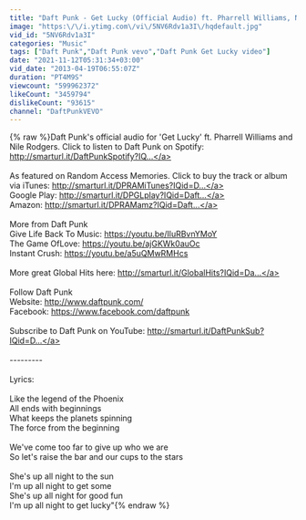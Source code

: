 ```yaml
---
title: "Daft Punk - Get Lucky (Official Audio) ft. Pharrell Williams, Nile Rodgers"
image: "https:\/\/i.ytimg.com\/vi\/5NV6Rdv1a3I\/hqdefault.jpg"
vid_id: "5NV6Rdv1a3I"
categories: "Music"
tags: ["Daft Punk","Daft Punk vevo","Daft Punk Get Lucky video"]
date: "2021-11-12T05:31:34+03:00"
vid_date: "2013-04-19T06:55:07Z"
duration: "PT4M9S"
viewcount: "599962372"
likeCount: "3459794"
dislikeCount: "93615"
channel: "DaftPunkVEVO"
---
```

{% raw %}Daft Punk's official audio for 'Get Lucky' ft. Pharrell Williams and Nile Rodgers. Click to listen to Daft Punk on Spotify: <a rel="nofollow" target="blank" href="http://smarturl.it/DaftPunkSpotify?IQ...">http://smarturl.it/DaftPunkSpotify?IQ...</a><br /><br />As featured on Random Access Memories. Click to buy the track or album via iTunes: <a rel="nofollow" target="blank" href="http://smarturl.it/DPRAMiTunes?IQid=D...">http://smarturl.it/DPRAMiTunes?IQid=D...</a><br />Google Play: <a rel="nofollow" target="blank" href="http://smarturl.it/DPGLplay?IQid=Daft...">http://smarturl.it/DPGLplay?IQid=Daft...</a><br />Amazon: <a rel="nofollow" target="blank" href="http://smarturl.it/DPRAMamz?IQid=Daft...">http://smarturl.it/DPRAMamz?IQid=Daft...</a><br /><br />More from Daft Punk<br />Give Life Back To Music: <a rel="nofollow" target="blank" href="https://youtu.be/IluRBvnYMoY">https://youtu.be/IluRBvnYMoY</a><br />The Game OfLove: <a rel="nofollow" target="blank" href="https://youtu.be/ajGKWk0auOc">https://youtu.be/ajGKWk0auOc</a><br />Instant Crush: <a rel="nofollow" target="blank" href="https://youtu.be/a5uQMwRMHcs">https://youtu.be/a5uQMwRMHcs</a><br /><br />More great Global Hits here: <a rel="nofollow" target="blank" href="http://smarturl.it/GlobalHits?IQid=Da...">http://smarturl.it/GlobalHits?IQid=Da...</a><br /><br />Follow Daft Punk<br />Website: <a rel="nofollow" target="blank" href="http://www.daftpunk.com/">http://www.daftpunk.com/</a><br />Facebook: <a rel="nofollow" target="blank" href="https://www.facebook.com/daftpunk">https://www.facebook.com/daftpunk</a><br /><br />Subscribe to Daft Punk on YouTube: <a rel="nofollow" target="blank" href="http://smarturl.it/DaftPunkSub?IQid=D...">http://smarturl.it/DaftPunkSub?IQid=D...</a><br /><br />---------<br /><br />Lyrics:<br /><br />Like the legend of the Phoenix<br />All ends with beginnings<br />What keeps the planets spinning<br />The force from the beginning<br /><br />We've come too far to give up who we are<br />So let's raise the bar and our cups to the stars<br /><br />She's up all night to the sun<br />I'm up all night to get some<br />She's up all night for good fun<br />I'm up all night to get lucky&quot;{% endraw %}
